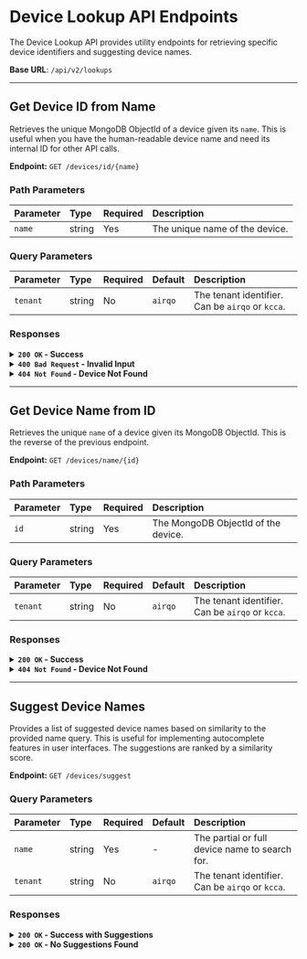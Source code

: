 # Device Lookup API Endpoints

The Device Lookup API provides utility endpoints for retrieving specific device identifiers and suggesting device names.

**Base URL**: `/api/v2/lookups`

---

## Get Device ID from Name

Retrieves the unique MongoDB ObjectId of a device given its `name`. This is useful when you have the human-readable device name and need its internal ID for other API calls.

**Endpoint:** `GET /devices/id/{name}`

### Path Parameters

| Parameter | Type   | Required | Description                    |
| :-------- | :----- | :------- | :----------------------------- |
| `name`    | string | Yes      | The unique name of the device. |

### Query Parameters

| Parameter | Type   | Required | Default | Description                                      |
| :-------- | :----- | :------- | :------ | :----------------------------------------------- |
| `tenant`  | string | No       | `airqo` | The tenant identifier. Can be `airqo` or `kcca`. |

### Responses

<details>
<summary><b><code>200 OK</code> - Success</b></summary>

**Body:**

```json
{
  "success": true,
  "message": "Successfully retrieved device ID",
  "data": {
    "_id": "60f1b3f3e4b0a4001f8e8c8c"
  }
}
```

</details>

<details>
<summary><b><code>400 Bad Request</code> - Invalid Input</b></summary>

**Body:**

```json
{
  "success": false,
  "message": "bad request errors",
  "errors": [
    {
      "value": "INVALID_NAME",
      "msg": "Device name must not be empty",
      "param": "name",
      "location": "params"
    }
  ]
}
```

</details>

<details>
<summary><b><code>404 Not Found</code> - Device Not Found</b></summary>

**Body:**

```json
{
  "success": false,
  "message": "Device not found",
  "errors": {
    "message": "Device with name 'non_existent_device' not found"
  }
}
```

</details>

---

## Get Device Name from ID

Retrieves the unique `name` of a device given its MongoDB ObjectId. This is the reverse of the previous endpoint.

**Endpoint:** `GET /devices/name/{id}`

### Path Parameters

| Parameter | Type   | Required | Description                         |
| :-------- | :----- | :------- | :---------------------------------- |
| `id`      | string | Yes      | The MongoDB ObjectId of the device. |

### Query Parameters

| Parameter | Type   | Required | Default | Description                                      |
| :-------- | :----- | :------- | :------ | :----------------------------------------------- |
| `tenant`  | string | No       | `airqo` | The tenant identifier. Can be `airqo` or `kcca`. |

### Responses

<details>
<summary><b><code>200 OK</code> - Success</b></summary>

**Body:**

```json
{
  "success": true,
  "message": "Successfully retrieved device name",
  "data": {
    "name": "aq_g5_1"
  }
}
```

</details>

<details>
<summary><b><code>404 Not Found</code> - Device Not Found</b></summary>

**Body:**

```json
{
  "success": false,
  "message": "Device not found",
  "errors": {
    "message": "Device with ID '60f1b3f3e4b0a4001f8e8c8c' not found"
  }
}
```

</details>

---

## Suggest Device Names

Provides a list of suggested device names based on similarity to the provided name query. This is useful for implementing autocomplete features in user interfaces. The suggestions are ranked by a similarity score.

**Endpoint:** `GET /devices/suggest`

### Query Parameters

| Parameter | Type   | Required | Default | Description                                      |
| :-------- | :----- | :------- | :------ | :----------------------------------------------- |
| `name`    | string | Yes      | -       | The partial or full device name to search for.   |
| `tenant`  | string | No       | `airqo` | The tenant identifier. Can be `airqo` or `kcca`. |

### Responses

<details>
<summary><b><code>200 OK</code> - Success with Suggestions</b></summary>

**Body:**

```json
{
  "success": true,
  "message": "Successfully retrieved device name suggestions.",
  "data": [
    {
      "target": "aq_g5_10",
      "rating": 0.8571428571428571
    },
    {
      "target": "aq_g5_1",
      "rating": 0.75
    }
  ]
}
```

- `target`: The suggested device name.
- `rating`: A similarity score between 0 and 1, where 1 is a perfect match.

</details>

<details>
<summary><b><code>200 OK</code> - No Suggestions Found</b></summary>

**Body:**

```json
{
  "success": true,
  "message": "No similar device names found.",
  "data": []
}
```

</details>
